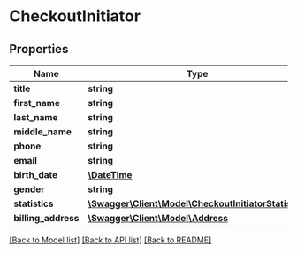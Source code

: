 # CheckoutInitiator

## Properties
Name | Type | Description | Notes
------------ | ------------- | ------------- | -------------
**title** | **string** |  | [optional] 
**first_name** | **string** |  | [optional] 
**last_name** | **string** |  | [optional] 
**middle_name** | **string** |  | [optional] 
**phone** | **string** |  | [optional] 
**email** | **string** |  | [optional] 
**birth_date** | [**\DateTime**](Date.md) |  | [optional] 
**gender** | **string** |  | [optional] 
**statistics** | [**\Swagger\Client\Model\CheckoutInitiatorStatistics**](CheckoutInitiatorStatistics.md) |  | [optional] 
**billing_address** | [**\Swagger\Client\Model\Address**](Address.md) |  | [optional] 

[[Back to Model list]](../README.md#documentation-for-models) [[Back to API list]](../README.md#documentation-for-api-endpoints) [[Back to README]](../README.md)


